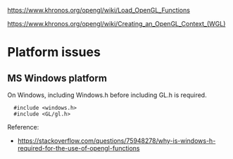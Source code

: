 https://www.khronos.org/opengl/wiki/Load_OpenGL_Functions

https://www.khronos.org/opengl/wiki/Creating_an_OpenGL_Context_(WGL)

# Platform issues

## MS Windows platform

On Windows, including Windows.h before including GL.h is required.

```
  #include <windows.h>
  #include <GL/gl.h>
```

Reference:
- https://stackoverflow.com/questions/75948278/why-is-windows-h-required-for-the-use-of-opengl-functions

